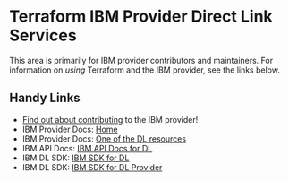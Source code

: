 # Terraform IBM Provider Direct Link Services
<!-- markdownlint-disable MD026 -->
This area is primarily for IBM provider contributors and maintainers. For information on _using_ Terraform and the IBM provider, see the links below.


## Handy Links
* [Find out about contributing](../../../.github/CONTRIBUTING.md) to the IBM provider!
* IBM Provider Docs: [Home](https://registry.terraform.io/providers/IBM-Cloud/ibm/latest/docs)
* IBM Provider Docs: [One of the DL resources](https://registry.terraform.io/providers/IBM-Cloud/ibm/latest/docs/resources/dl_gateway)
* IBM API Docs: [IBM API Docs for DL](https://cloud.ibm.com/apidocs/direct_link)
* IBM DL SDK: [IBM SDK for DL](https://github.com/IBM/networking-go-sdk/tree/master/directlinkv1)
* IBM DL SDK: [IBM SDK for DL Provider](https://github.com/IBM/networking-go-sdk/tree/master/directlinkproviderv2)

